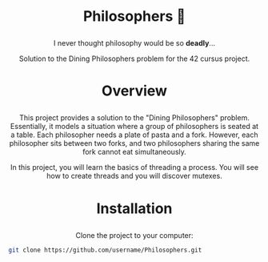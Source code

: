 # <p align="center"><strong>Philosophers 🍴</strong></p>

<p align="center">
  I never thought philosophy would be so <strong>deadly</strong>...
</p>

<p align="center">
  Solution to the Dining Philosophers problem for the 42 cursus project.
</p>

# <p align="center"><strong>Overview</strong></p>

<p align="center">
  This project provides a solution to the "Dining Philosophers" problem. Essentially, it models a situation where a group of philosophers is seated at a table. Each philosopher needs a plate of pasta and a fork. However, each philosopher sits between two forks, and two philosophers sharing the same fork cannot eat simultaneously.
</p>
<p align="center">
   In this project, you will learn the basics of threading a process. You will see how to create threads and you will discover mutexes.
</p>

# <p align="center"><strong>Installation</strong></p>

<p align="center">
  Clone the project to your computer:
</p>

```bash
git clone https://github.com/username/Philosophers.git

